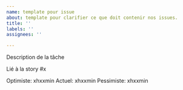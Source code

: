 ```yaml
---
name: template pour issue
about: template pour clarifier ce que doit contenir nos issues.
title: ''
labels: ''
assignees: ''

---
```


Description de la tâche

Lié à la story #x

Optimiste: xhxxmin
Actuel: xhxxmin
Pessimiste: xhxxmin
